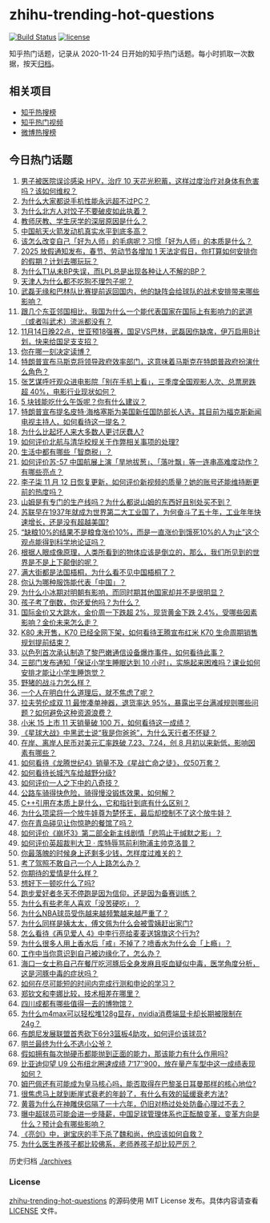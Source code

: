 # zhihu-trending-hot-questions

[![Build Status](https://github.com/justjavac/zhihu-trending-hot-questions/workflows/ci/badge.svg?branch=master)](https://github.com/justjavac/zhihu-trending-hot-questions/actions)
[![license](https://img.shields.io/github/license/justjavac/zhihu-trending-hot-questions)](https://github.com/justjavac/zhihu-trending-hot-questions/blob/master/LICENSE)

知乎热门话题，记录从 2020-11-24
日开始的知乎热门话题。每小时抓取一次数据，按天[归档](./archives)。

## 相关项目

- [知乎热搜榜](https://github.com/justjavac/zhihu-trending-top-search)
- [知乎热门视频](https://github.com/justjavac/zhihu-trending-hot-video)
- [微博热搜榜](https://github.com/justjavac/weibo-trending-hot-search)

## 今日热门话题

<!-- BEGIN -->
<!-- 最后更新时间 Wed Nov 13 2024 10:43:43 GMT+0800 (China Standard Time) -->

1. [男子被医院误诊感染 HPV，治疗 10 天花光积蓄，这样过度治疗对身体有危害吗？该如何维权？](https://www.zhihu.com/question/3945967508)
1. [为什么大家都说手机性能永远超不过PC？](https://www.zhihu.com/question/430712588)
1. [为什么北方人对饺子不要破皮如此执着？](https://www.zhihu.com/question/1342397710)
1. [教师厌教、学生厌学的深层原因是什么？](https://www.zhihu.com/question/1581520846)
1. [中国航天火箭发动机真实水平到底多高？](https://www.zhihu.com/question/352037468)
1. [该怎么改变自己「好为人师」的毛病呢？习惯「好为人师」的本质是什么？](https://www.zhihu.com/question/3826848547)
1. [2025 放假通知发布，春节、劳动节各增加 1 天法定假日，你打算如何安排你的假期？计划去哪玩玩？](https://www.zhihu.com/question/3964802032)
1. [为什么T1从未BP失误，而LPL总是出现各种让人不解的BP？](https://www.zhihu.com/question/3550729053)
1. [天津人为什么都不吃狗不理包子呢？](https://www.zhihu.com/question/666008867)
1. [武磊无缘和巴林队比赛提前返回国内，他的缺阵会给球队的战术安排带来哪些影响？](https://www.zhihu.com/question/3926542703)
1. [跟几个东亚邻国相比，我国为什么一个能代表国家在国际上有影响力的武道（或者叫武术）流派都没有？](https://www.zhihu.com/question/3757681194)
1. [11月14日晚22点，世亚预18强赛，国足VS巴林，武磊因伤缺席，伊万启用B计划，快来给国足支支招？](https://www.zhihu.com/question/3950435011)
1. [你在哪一刻决定读博？](https://www.zhihu.com/question/2737518554)
1. [特朗普宣布马斯克将领导政府效率部门，这意味着马斯克在特朗普政府扮演什么角色？](https://www.zhihu.com/question/4021211139)
1. [张艺谋呼吁观众进电影院「别在手机上看」，三季度全国观影人次、总票房跌超 40%，电影行业现状如何？](https://www.zhihu.com/question/3951169953)
1. [5 块钱能吃什么午饭呢？你有什么建议？](https://www.zhihu.com/question/1755984611)
1. [特朗普宣布提名皮特·海格塞斯为美国新任国防部长人选，其目前为福克斯新闻电视主持人，如何看待这一提名？](https://www.zhihu.com/question/4020385442)
1. [为什么比起坏人来大多数人更讨厌蠢人?](https://www.zhihu.com/question/369533999)
1. [如何评价北航与清华校规关于作弊相关事项的处理?](https://www.zhihu.com/question/3944112062)
1. [生活中都有哪些「智商税」？](https://www.zhihu.com/question/38711687)
1. [如何评价苏-57 中国航展上演「旱地拔葱」、「落叶飘」等一连串高难度动作？有哪些亮点？](https://www.zhihu.com/question/3948555618)
1. [李子柒 11 月 12 日恢复更新，如何评价新视频的质量？她的账号还能维持断更前的热度吗？](https://www.zhihu.com/question/3963003265)
1. [山姆是有专门的生产线吗？为什么都说山姆的东西好且别处买不到？](https://www.zhihu.com/question/652678981)
1. [苏联早在1937年就成为世界第二大工业国了，为何奋斗了五十年，工业年年快速增长，还是没有超越美国?](https://www.zhihu.com/question/3880732661)
1. [“缺粮10%的结果不是粮食涨价10%，而是一直涨价到饿死10%的人为止”这个观点能得到科学地论证吗？](https://www.zhihu.com/question/616291306)
1. [根据人眼成像原理，人类所看到的物体应该是倒立的，那么，我们所见到的世界是不是上下颠倒的呢？](https://www.zhihu.com/question/29791947)
1. [满大街都是法国梧桐，为什么看不见中国梧桐了？](https://www.zhihu.com/question/3237464007)
1. [你认为哪种服饰能代表「中国」？](https://www.zhihu.com/question/1810601004)
1. [为什么小冰期对明朝有影响，而同时期其他国家却并不是很明显？](https://www.zhihu.com/question/27569144)
1. [孩子考了倒数，你还爱他吗？为什么？](https://www.zhihu.com/question/811161417)
1. [国际金价又大跳水，金价周一下跌超 2%，现货黄金下跌 2.4%，受哪些因素影响？金价未来怎么走？](https://www.zhihu.com/question/3930276125)
1. [K80 未开售，K70 已经全网下架，如何看待王腾宣布红米 K70 生命周期销售规划提前结束？](https://www.zhihu.com/question/3878634985)
1. [以色列首次承认制造了黎巴嫩通信设备爆炸事件，如何看待此事？](https://www.zhihu.com/question/3841796795)
1. [三部门发布通知「保证小学生睡眠达到 10 小时」，实施起来困难吗？课业如何安排才能让小学生睡饱觉？](https://www.zhihu.com/question/3959636319)
1. [野猪的战斗力怎么样？](https://www.zhihu.com/question/25624946)
1. [一个人在明白什么道理后，就不焦虑了呢？](https://www.zhihu.com/question/3729807793)
1. [拉夫劳伦成双 11 最惨凑单神器，退货率达 95%，暴露出平台满减规则哪些问题？如何避免这种资源浪费？](https://www.zhihu.com/question/3825035540)
1. [小米 15 上市 11 天销量破 100 万，如何看待这一成绩？](https://www.zhihu.com/question/3854614038)
1. [《星球大战》中黑武士说“我是你爸爸”，为什么天行者不怀疑？](https://www.zhihu.com/question/453691789)
1. [在岸、离岸人民币对美元汇率跌破 7.23、7.24，创 8 月初以来新低，影响因素有哪些？](https://www.zhihu.com/question/3939361989)
1. [如何看待《龙腾世纪4》销量不及《星战亡命之徒》，仅50万套？](https://www.zhihu.com/question/3739103623)
1. [如何看待长城汽车给越野分级?](https://www.zhihu.com/question/1790151831)
1. [如何评价一人之下中的八奇技？](https://www.zhihu.com/question/68196586)
1. [公路车骑得快危险，骑得慢没锻炼效果，如何解？](https://www.zhihu.com/question/2819827983)
1. [C++引用在本质上是什么，它和指针到底有什么区别？](https://www.zhihu.com/question/647673822)
1. [为什么项梁将一个放牛娃尊为楚怀王，最后却控制不了这个放牛娃？](https://www.zhihu.com/question/387829938)
1. [你在青岛碰见让你惊艳的餐馆了吗？](https://www.zhihu.com/question/655978606)
1. [如何评价《崩坏3》第二部全新主线剧情「悲鸣止于缄默之影」？](https://www.zhihu.com/question/3899141121)
1. [如何评价英超裁判大卫 · 库特辱骂前利物浦主帅克洛普？](https://www.zhihu.com/question/3942623289)
1. [你最落魄的时候身上还剩多少钱，怎样度过难关的？](https://www.zhihu.com/question/3887188823)
1. [考了驾照不敢自己一个人上路怎么办？](https://www.zhihu.com/question/3850475615)
1. [你期待的爱情是什么样？](https://www.zhihu.com/question/3849520063)
1. [想好下一顿吃什么了吗?](https://www.zhihu.com/question/3899844231)
1. [跑步爱好者冬天不停跑是因为信仰，还是因为备赛训练？](https://www.zhihu.com/question/2817334453)
1. [为什么有些老年人喜欢「没苦硬吃」？](https://www.zhihu.com/question/3532165167)
1. [为什么NBA球员受伤越来越频繁越来越严重了？](https://www.zhihu.com/question/266281416)
1. [为什么同样是姨太太，傅文佩为什么会被雪姨赶出家门?](https://www.zhihu.com/question/365220643)
1. [怎么看待《再见爱人 4》中李行亮给麦麦送锦旗这个行为?](https://www.zhihu.com/question/3458263968)
1. [为什么很多人用上香水后「戒」不掉了？喷香水为什么会「上瘾」？](https://www.zhihu.com/question/969405542)
1. [工作中当你意识到自己被边缘化了，怎么办？](https://www.zhihu.com/question/682094795)
1. [海口一女士称自己在餐厅吃河豚后全身发麻且呕血疑似中毒，医学角度分析，这是河豚中毒的症状吗？](https://www.zhihu.com/question/3760769226)
1. [如何在尽可能短的时间内完成行测和申论的学习？](https://www.zhihu.com/question/667715636)
1. [郑钦文和李娜比较，技术相差在哪里？](https://www.zhihu.com/question/666206837)
1. [四川成都有哪些值得一去的博物馆？](https://www.zhihu.com/question/270529364)
1. [为什么m4max可以轻松堆128g显存，nvidia消费端显卡却长期被限制在24g？](https://www.zhihu.com/question/3829296269)
1. [布朗尼发展联盟首秀砍下6分3篮板4助攻，如何评价该球员?](https://www.zhihu.com/question/3750802465)
1. [明兰最终为什么不选小公爷？](https://www.zhihu.com/question/309598791)
1. [假如拥有每次抛硬币都能抛到正面的能力，那该能力有什么作用吗?](https://www.zhihu.com/question/3070185001)
1. [比亚迪仰望 U9 公布纽北圈速成绩 7’17’’900，放在量产车型中这一成绩表现如何？](https://www.zhihu.com/question/3933053945)
1. [姆巴佩还有可能成为皇马核心吗，能否取得在巴黎圣日耳曼那样的核心地位?](https://www.zhihu.com/question/3662038397)
1. [很焦虑马上就到断崖式衰老的年龄了，有什么有效的延缓衰老方法?](https://www.zhihu.com/question/928406850)
1. [黄蓉为什么在神雕侠侣隔了一十六年，仍旧对杨过处处防备心理过不去？](https://www.zhihu.com/question/29849581)
1. [曝中超球员可能会进一步降薪，中国足球管理体系也正酝酿变革，变革方向是什么？预计会有哪些影响？](https://www.zhihu.com/question/3871759916)
1. [《亮剑》中，谢宝庆的手下杀了魏和尚，他应该如何自救？](https://www.zhihu.com/question/510009620)
1. [为什么医生养孩子都比较佛系，老师养孩子却比较严厉？](https://www.zhihu.com/question/2382727840)

<!-- END -->

历史归档 [./archives](./archives)

### License

[zhihu-trending-hot-questions](https://github.com/justjavac/zhihu-trending-hot-questions)
的源码使用 MIT License 发布。具体内容请查看 [LICENSE](./LICENSE) 文件。
